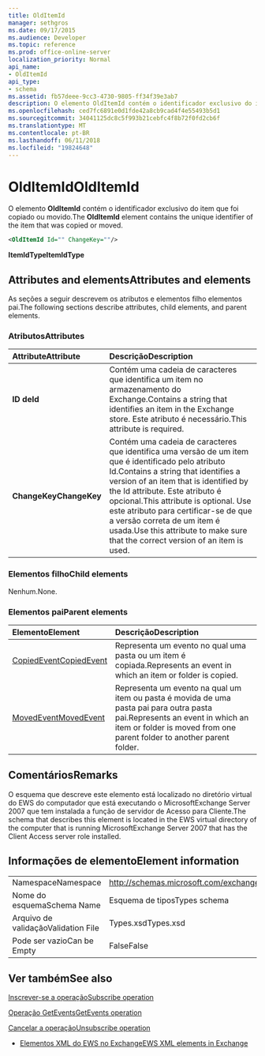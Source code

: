 ```yaml
---
title: OldItemId
manager: sethgros
ms.date: 09/17/2015
ms.audience: Developer
ms.topic: reference
ms.prod: office-online-server
localization_priority: Normal
api_name:
- OldItemId
api_type:
- schema
ms.assetid: fb57deee-9cc3-4730-9805-ff34f39e3ab7
description: O elemento OldItemId contém o identificador exclusivo do item que foi copiado ou movido.
ms.openlocfilehash: ced7fc6891e0d1fde42a8cb9cad4f4e55493b5d1
ms.sourcegitcommit: 34041125dc8c5f993b21cebfc4f8b72f0fd2cb6f
ms.translationtype: MT
ms.contentlocale: pt-BR
ms.lasthandoff: 06/11/2018
ms.locfileid: "19824648"
---
```

# <a name="olditemid"></a><span data-ttu-id="676ff-103">OldItemId</span><span class="sxs-lookup"><span data-stu-id="676ff-103">OldItemId</span></span>

<span data-ttu-id="676ff-104">O elemento **OldItemId** contém o identificador exclusivo do item que foi copiado ou movido.</span><span class="sxs-lookup"><span data-stu-id="676ff-104">The **OldItemId** element contains the unique identifier of the item that was copied or moved.</span></span> 
  
```xml
<OldItemId Id="" ChangeKey=""/>
```

 <span data-ttu-id="676ff-105">**ItemIdType**</span><span class="sxs-lookup"><span data-stu-id="676ff-105">**ItemIdType**</span></span>
## <a name="attributes-and-elements"></a><span data-ttu-id="676ff-106">Attributes and elements</span><span class="sxs-lookup"><span data-stu-id="676ff-106">Attributes and elements</span></span>

<span data-ttu-id="676ff-107">As seções a seguir descrevem os atributos e elementos filho elementos pai.</span><span class="sxs-lookup"><span data-stu-id="676ff-107">The following sections describe attributes, child elements, and parent elements.</span></span>
  
### <a name="attributes"></a><span data-ttu-id="676ff-108">Atributos</span><span class="sxs-lookup"><span data-stu-id="676ff-108">Attributes</span></span>

|<span data-ttu-id="676ff-109">**Attribute**</span><span class="sxs-lookup"><span data-stu-id="676ff-109">**Attribute**</span></span>|<span data-ttu-id="676ff-110">**Descrição**</span><span class="sxs-lookup"><span data-stu-id="676ff-110">**Description**</span></span>|
|:-----|:-----|
|<span data-ttu-id="676ff-111">**ID de**</span><span class="sxs-lookup"><span data-stu-id="676ff-111">**Id**</span></span> <br/> |<span data-ttu-id="676ff-112">Contém uma cadeia de caracteres que identifica um item no armazenamento do Exchange.</span><span class="sxs-lookup"><span data-stu-id="676ff-112">Contains a string that identifies an item in the Exchange store.</span></span> <span data-ttu-id="676ff-113">Este atributo é necessário.</span><span class="sxs-lookup"><span data-stu-id="676ff-113">This attribute is required.</span></span>  <br/> |
|<span data-ttu-id="676ff-114">**ChangeKey**</span><span class="sxs-lookup"><span data-stu-id="676ff-114">**ChangeKey**</span></span> <br/> |<span data-ttu-id="676ff-115">Contém uma cadeia de caracteres que identifica uma versão de um item que é identificado pelo atributo Id.</span><span class="sxs-lookup"><span data-stu-id="676ff-115">Contains a string that identifies a version of an item that is identified by the Id attribute.</span></span> <span data-ttu-id="676ff-116">Este atributo é opcional.</span><span class="sxs-lookup"><span data-stu-id="676ff-116">This attribute is optional.</span></span> <span data-ttu-id="676ff-117">Use este atributo para certificar-se de que a versão correta de um item é usada.</span><span class="sxs-lookup"><span data-stu-id="676ff-117">Use this attribute to make sure that the correct version of an item is used.</span></span>  <br/> |
   
### <a name="child-elements"></a><span data-ttu-id="676ff-118">Elementos filho</span><span class="sxs-lookup"><span data-stu-id="676ff-118">Child elements</span></span>

<span data-ttu-id="676ff-119">Nenhum.</span><span class="sxs-lookup"><span data-stu-id="676ff-119">None.</span></span>
  
### <a name="parent-elements"></a><span data-ttu-id="676ff-120">Elementos pai</span><span class="sxs-lookup"><span data-stu-id="676ff-120">Parent elements</span></span>

|<span data-ttu-id="676ff-121">**Elemento**</span><span class="sxs-lookup"><span data-stu-id="676ff-121">**Element**</span></span>|<span data-ttu-id="676ff-122">**Descrição**</span><span class="sxs-lookup"><span data-stu-id="676ff-122">**Description**</span></span>|
|:-----|:-----|
|[<span data-ttu-id="676ff-123">CopiedEvent</span><span class="sxs-lookup"><span data-stu-id="676ff-123">CopiedEvent</span></span>](copiedevent.md) <br/> |<span data-ttu-id="676ff-124">Representa um evento no qual uma pasta ou um item é copiada.</span><span class="sxs-lookup"><span data-stu-id="676ff-124">Represents an event in which an item or folder is copied.</span></span>  <br/> |
|[<span data-ttu-id="676ff-125">MovedEvent</span><span class="sxs-lookup"><span data-stu-id="676ff-125">MovedEvent</span></span>](movedevent.md) <br/> |<span data-ttu-id="676ff-126">Representa um evento na qual um item ou pasta é movida de uma pasta pai para outra pasta pai.</span><span class="sxs-lookup"><span data-stu-id="676ff-126">Represents an event in which an item or folder is moved from one parent folder to another parent folder.</span></span>  <br/> |
   
## <a name="remarks"></a><span data-ttu-id="676ff-127">Comentários</span><span class="sxs-lookup"><span data-stu-id="676ff-127">Remarks</span></span>

<span data-ttu-id="676ff-128">O esquema que descreve este elemento está localizado no diretório virtual do EWS do computador que está executando o MicrosoftExchange Server 2007 que tem instalada a função de servidor de Acesso para Cliente.</span><span class="sxs-lookup"><span data-stu-id="676ff-128">The schema that describes this element is located in the EWS virtual directory of the computer that is running MicrosoftExchange Server 2007 that has the Client Access server role installed.</span></span>
  
## <a name="element-information"></a><span data-ttu-id="676ff-129">Informações de elemento</span><span class="sxs-lookup"><span data-stu-id="676ff-129">Element information</span></span>

|||
|:-----|:-----|
|<span data-ttu-id="676ff-130">Namespace</span><span class="sxs-lookup"><span data-stu-id="676ff-130">Namespace</span></span>  <br/> |http://schemas.microsoft.com/exchange/services/2006/types  <br/> |
|<span data-ttu-id="676ff-131">Nome do esquema</span><span class="sxs-lookup"><span data-stu-id="676ff-131">Schema Name</span></span>  <br/> |<span data-ttu-id="676ff-132">Esquema de tipos</span><span class="sxs-lookup"><span data-stu-id="676ff-132">Types schema</span></span>  <br/> |
|<span data-ttu-id="676ff-133">Arquivo de validação</span><span class="sxs-lookup"><span data-stu-id="676ff-133">Validation File</span></span>  <br/> |<span data-ttu-id="676ff-134">Types.xsd</span><span class="sxs-lookup"><span data-stu-id="676ff-134">Types.xsd</span></span>  <br/> |
|<span data-ttu-id="676ff-135">Pode ser vazio</span><span class="sxs-lookup"><span data-stu-id="676ff-135">Can be Empty</span></span>  <br/> |<span data-ttu-id="676ff-136">False</span><span class="sxs-lookup"><span data-stu-id="676ff-136">False</span></span>  <br/> |
   
## <a name="see-also"></a><span data-ttu-id="676ff-137">Ver também</span><span class="sxs-lookup"><span data-stu-id="676ff-137">See also</span></span>



[<span data-ttu-id="676ff-138">Inscrever-se a operação</span><span class="sxs-lookup"><span data-stu-id="676ff-138">Subscribe operation</span></span>](subscribe-operation.md)
  
[<span data-ttu-id="676ff-139">Operação GetEvents</span><span class="sxs-lookup"><span data-stu-id="676ff-139">GetEvents operation</span></span>](getevents-operation.md)
  
[<span data-ttu-id="676ff-140">Cancelar a operação</span><span class="sxs-lookup"><span data-stu-id="676ff-140">Unsubscribe operation</span></span>](unsubscribe-operation.md)


- [<span data-ttu-id="676ff-141">Elementos XML do EWS no Exchange</span><span class="sxs-lookup"><span data-stu-id="676ff-141">EWS XML elements in Exchange</span></span>](ews-xml-elements-in-exchange.md)

